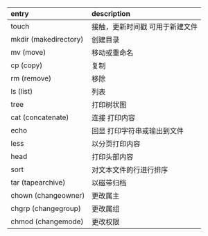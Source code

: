 | entry                 | description |
| :-------------------- | :--------------- |
| touch                 | 接触，更新时间戳 可用于新建文件 |
| mkdir (makedirectory) | 创建目录             |
| mv (move)             | 移动或重命名           |
| cp (copy)             | 复制               |
| rm (remove)           | 移除               |
| ls (list)             | 列表               |
| tree                  | 打印树状图            |
| cat (concatenate)     | 连接 打印内容          |
| echo                  | 回显 打印字符串或输出到文件   |
| less                  | 以分页打印内容          |
| head                  | 打印头部内容           |
| sort                  | 对文本文件的行进行排序      |
| tar (tapearchive)     | 以磁带归档            |
| chown (changeowner)   | 更改属主             |
| chgrp (changegroup)   | 更改属组             |
| chmod (changemode)    | 更改权限             |